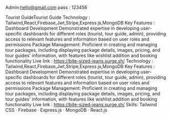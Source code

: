  Admin:hello@gmail.com
 pass : 123456
 
Tourist GuideTourist Guide
Technology : Tailwind,React,Firebase,Jwt,Stripe,Express js,MongoDB
 Key Features : Dashboard Development Demonstrated expertise in developing user-specific
 dashboards for different roles (tourist, tour guide, admin), providing access to relevant
 features and information based on user roles and permissions
 Package Management: Proficient in creating and managing tour packages, including
 displaying package details, images, pricing, and tour guides' information, with features like
 wishlist addition and booking functionality
Live link : https://bite-sized-jeans.surge.sh/ Technology : Tailwind,React,Firebase,Jwt,Stripe,Express js,MongoDB Key Features : Dashboard Development Demonstrated expertise in developing user-specific dashboards for different roles (tourist, tour guide, admin), providing access to relevant features and information based on user roles and permissions Package Management: Proficient in creating and managing tour packages, including displaying package details, images, pricing, and tour guides' information, with features like wishlist addition and booking functionality Live link :  https://bite-sized-jeans.surge.sh/
Skills: Tailwind CSS · Firebase · Express.js · MongoDB · React.js
